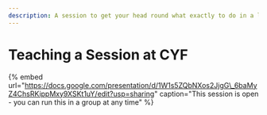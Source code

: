 ```yaml
---
description: A session to get your head round what exactly to do in a lesson
---
```


# Teaching a Session at CYF

{% embed url="https://docs.google.com/presentation/d/1W1s5ZQbNXos2JjgG\_6baMyZ4ChsRKippMxy9XSKt1uY/edit?usp=sharing" caption="This session is open  - you can run this in a group at any time" %}



